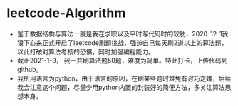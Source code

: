 # leetcode-Algorithm
* 鉴于数据结构与算法一直是我在求职以及平时写代码时的软肋，2020-12-1我狠下心来正式开启了leetcode刷题挑战，强迫自己每天刷2道以上的算法题，以此打破对算法考核的恐惧，同时加强编程能力。
* 截止2021-1-9， 我一共刷算法题50题，难度为简单。特此打卡，上传代码到github。
* 我所用语言为python，由于语言的原因，在刷某些题时难免有讨巧之嫌，后续我会注意这个问题，尽量少用python内置的封装好的简便方法，多关注算法思想本身。 
